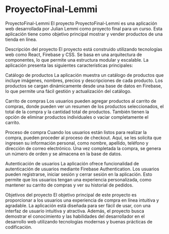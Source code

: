 # ProyectoFinal-Lemmi
ProyectoFinal-Lemmi
El proyecto ProyectoFinal-Lemmi es una aplicación web desarrollada por Julian Lemmi como proyecto final para un curso. Esta aplicación tiene como objetivo principal mostrar y vender productos de una tienda en línea.

Descripción del proyecto
El proyecto está construido utilizando tecnologías web como React, Firebase y CSS. Se basa en una arquitectura de componentes, lo que permite una estructura modular y escalable. La aplicación presenta las siguientes características principales:

Catálogo de productos
La aplicación muestra un catálogo de productos que incluye imágenes, nombres, precios y descripciones de cada producto. Los productos se cargan dinámicamente desde una base de datos en Firebase, lo que permite una fácil gestión y actualización del catálogo.

Carrito de compras
Los usuarios pueden agregar productos al carrito de compras, donde pueden ver un resumen de los productos seleccionados, el total de la compra y la cantidad total de productos. También tienen la opción de eliminar productos individuales o vaciar completamente el carrito.

Proceso de compra
Cuando los usuarios están listos para realizar la compra, pueden proceder al proceso de checkout. Aquí, se les solicita que ingresen su información personal, como nombre, apellido, teléfono y dirección de correo electrónico. Una vez completada la compra, se genera un número de orden y se almacena en la base de datos.

Autenticación de usuarios
La aplicación ofrece funcionalidad de autenticación de usuarios mediante Firebase Authentication. Los usuarios pueden registrarse, iniciar sesión y cerrar sesión en la aplicación. Esto permite que los usuarios tengan una experiencia personalizada, como mantener su carrito de compras y ver su historial de pedidos.

Objetivos del proyecto
El objetivo principal de este proyecto es proporcionar a los usuarios una experiencia de compra en línea intuitiva y agradable. La aplicación está diseñada para ser fácil de usar, con una interfaz de usuario intuitiva y atractiva. Además, el proyecto busca demostrar el conocimiento y las habilidades del desarrollador en el desarrollo web utilizando tecnologías modernas y buenas prácticas de codificación.

